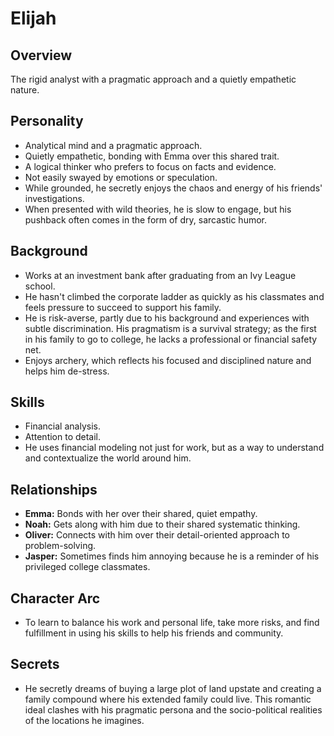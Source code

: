 # Elijah

## Overview
The rigid analyst with a pragmatic approach and a quietly empathetic nature.

## Personality
*   Analytical mind and a pragmatic approach.
*   Quietly empathetic, bonding with Emma over this shared trait.
*   A logical thinker who prefers to focus on facts and evidence.
*   Not easily swayed by emotions or speculation.
*   While grounded, he secretly enjoys the chaos and energy of his friends' investigations.
*   When presented with wild theories, he is slow to engage, but his pushback often comes in the form of dry, sarcastic humor.

## Background
*   Works at an investment bank after graduating from an Ivy League school.
*   He hasn't climbed the corporate ladder as quickly as his classmates and feels pressure to succeed to support his family.
*   He is risk-averse, partly due to his background and experiences with subtle discrimination. His pragmatism is a survival strategy; as the first in his family to go to college, he lacks a professional or financial safety net.
*   Enjoys archery, which reflects his focused and disciplined nature and helps him de-stress.

## Skills
*   Financial analysis.
*   Attention to detail.
*   He uses financial modeling not just for work, but as a way to understand and contextualize the world around him.

## Relationships
*   **Emma:** Bonds with her over their shared, quiet empathy.
*   **Noah:** Gets along with him due to their shared systematic thinking.
*   **Oliver:** Connects with him over their detail-oriented approach to problem-solving.
*   **Jasper:** Sometimes finds him annoying because he is a reminder of his privileged college classmates.

## Character Arc
*   To learn to balance his work and personal life, take more risks, and find fulfillment in using his skills to help his friends and community.

## Secrets
*   He secretly dreams of buying a large plot of land upstate and creating a family compound where his extended family could live. This romantic ideal clashes with his pragmatic persona and the socio-political realities of the locations he imagines.